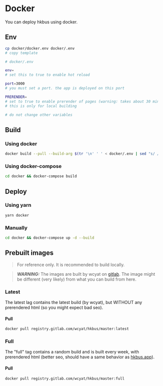 # Docker

You can deploy hkbus using docker.

## Env

```bash
cp docker/docker.env docker/.env
# copy template
```

```bash
# docker/.env

env=
# set this to true to enable hot reload

port=3000
# you must set a port. the app is deployed on this port

PRERENDER=
# set to true to enable prerender of pages (warning: takes about 30 minutes)
# this is only for local building

# do not change other variables
```

## Build

### Using docker

```bash
docker build --pull --build-arg $(tr '\n' ' ' < docker/.env | sed "s/ / --build-arg /g") -t hkbus .
```

### Using docker-compose

```bash
cd docker && docker-compose build
```

## Deploy

### Using yarn

```bash
yarn docker
```

### Manually

```bash
cd docker && docker-compose up -d --build
```

## Prebuilt images

> For reference only. It is recommended to build locally.

> **_WARNING:_** The images are built by wcyat on [gitlab](https://gitlab.com/wcyat/hkbus).
> The image might be different (very likely) from what you can build from here.

### Latest

The latest lag contains the latest build (by wcyat), but WITHOUT any prerendered html (so you might expect bad seo). 

#### Pull

```bash
docker pull registry.gitlab.com/wcyat/hkbus/master:latest
```

### Full

The "full" tag contains a random build and is built every week,
with prerendered html (better seo, should have a same behavior as [hkbus.app](https://hkbus.app)).

#### Pull

```bash
docker pull registry.gitlab.com/wcyat/hkbus/master:full
```
